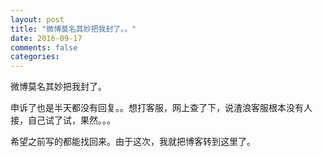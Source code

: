 ```yaml
---
layout: post
title: "微博莫名其妙把我封了。。"
date: 2016-09-17
comments: false
categories:
---
```


微博莫名其妙把我封了。

申诉了也是半天都没有回复。。想打客服，网上查了下，说渣浪客服根本没有人接，自己试了试，果然。。。

希望之前写的都能找回来。由于这次，我就把博客转到这里了。
